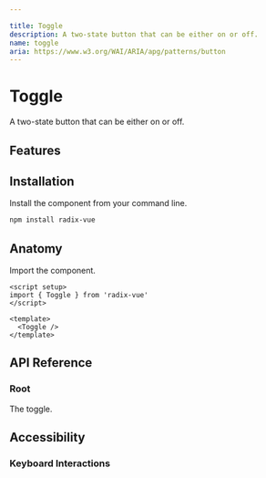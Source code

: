 ```yaml
---

title: Toggle
description: A two-state button that can be either on or off.
name: toggle
aria: https://www.w3.org/WAI/ARIA/apg/patterns/button
---
```


<script setup> 
import DemoToggle from '../../components/demo/Toggle/index.vue' 
</script>

# Toggle

<Description>
A two-state button that can be either on or off.
</Description>

<HeroContainer folder="Toggle">
<DemoToggle />
<template v-slot:codeSlot>
<HeroCodeGroup>
<div filename="index.vue">

<<< ../../components/demo/Toggle/index.vue

</div>
<div filename="tailwind.config.js">

<<< ../../components/demo/Toggle/tailwind.config.js

</div>
</HeroCodeGroup>
</template>
</HeroContainer>

## Features

<Highlights
  :features="['Full keyboard navigation.', 'Can be controlled or uncontrolled.']"
/>

## Installation

Install the component from your command line.

```bash
npm install radix-vue
```

## Anatomy

Import the component.

```vue
<script setup>
import { Toggle } from 'radix-vue'
</script>

<template>
  <Toggle />
</template>
```

## API Reference

### Root

The toggle.

<PropsTable
  :data="[
    {
      name: 'defaultPressed',
      type: 'boolean',
      description: 'The pressed state of the toggle when it is initially rendered. Use when you do not need to control its pressed state.',
    },
    {
      name: 'pressed',
      type: 'boolean',
      description: '<span> The controlled pressed state of the toggle. Must be binded with <Code>v-model</Code>.</span>',
    },
    {
      name: 'disabled',
      type: 'boolean',
      description: '<span> When <Code>true</Code>, prevents the user from interacting with the toggle.</span>',
    },
    {
      name: 'as',
      type: 'string | Component',
      default: 'button',
      description: 'The element or component this component should render as. Can be overwrite by <Code>asChild</Code>'
    },
    {
      name: 'asChild',
      required: false,
      type: 'boolean',
      default: 'false',
      description: 'Change the default rendered element for the one passed as a child, merging their props and behavior.<br><br>Read our <a href=&quot;/guides/composition&quot;>Composition</a> guide for more details.',
    },
  ]"
/>

<EmitsTable 
  :data="[
    {
      name: '@update:pressed',
      type: '(value: string) => void',
      description: 'Event handler called when the pressed state of the toggle changes.'
    },
  ]" 
/>


<DataAttributesTable
  :data="[
    {
      attribute: '[data-state]',
      values: ['on', 'off'],
    },
    {
      attribute: '[data-disabled]',
      values: 'Present when disabled',
    },
  ]"
/>

## Accessibility

### Keyboard Interactions

<KeyboardTable
  :data="[
    {
      keys: ['Space'],
      description: 'Activates/deactivates the toggle.',
    },
    {
      keys: ['Enter'],
      description: 'Activates/deactivates the toggle.',
    },
  ]"
/>
